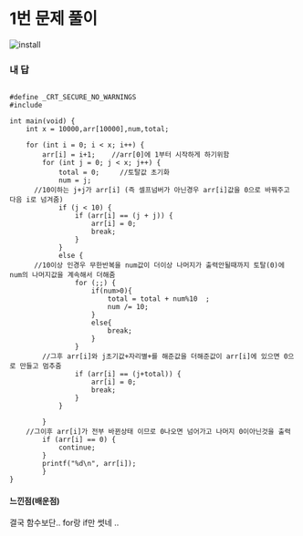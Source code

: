 # 1번 문제 풀이
![install](https://user-images.githubusercontent.com/81015704/118216966-7c24e000-b4af-11eb-91c2-2bc329cb5945.png)

### 내 답
<pre><code>
#define _CRT_SECURE_NO_WARNINGS
#include <stdio.h>

int main(void) {
	int x = 10000,arr[10000],num,total;

	for (int i = 0; i < x; i++) {
		arr[i] = i+1;    //arr[0]에 1부터 시작하게 하기위함
		for (int j = 0; j < x; j++) {
			total = 0;     //토탈값 초기화
			num = j;
      //10이하는 j+j가 arr[i] (즉 셀프넘버가 아닌경우 arr[i]값을 0으로 바꿔주고 다음 i로 넘겨줌) 
			if (j < 10) {
				if (arr[i] == (j + j)) {
					arr[i] = 0;
					break;
				}
			}
			else {
      //10이상 인경우 무한반복을 num값이 더이상 나머지가 출력안될때까지 토탈(0)에 num의 나머지값을 계속해서 더해줌
				for (;;) {
					if(num>0){
						total = total + num%10	;
						num /= 10;
					}
					else{
						break;
					}
				}
        //그후 arr[i]와 j초기값+자리별+를 해준값을 더해준값이 arr[i]에 있으면 0으로 만들고 멈추줌
				if (arr[i] == (j+total)) {
					arr[i] = 0;
					break;
				}
			}

		}
    //그이후 arr[i]가 전부 바뀐상태 이므로 0나오면 넘어가고 나머지 0이아닌것을 출력
		if (arr[i] == 0) { 
			continue;
		}
		printf("%d\n", arr[i]);
		}
}
</code></pre>


#### 느낀점(배운점)
결국 함수보단.. for랑 if만 썻네 ..
